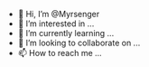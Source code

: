 - 👋 Hi, I’m @Myrsenger
- 👀 I’m interested in ...
- 🌱 I’m currently learning ...
- 💞️ I’m looking to collaborate on ...
- 📫 How to reach me ...

<!---
Myrsenger/Myrsenger is a ✨ special ✨ repository because its `README.md` (this file) appears on your GitHub profile.
You can click the Preview link to take a look at your changes.
--->
